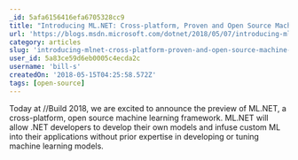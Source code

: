 ```yaml
---
_id: 5afa6156416efa6705328cc9
title: "Introducing ML.NET: Cross-platform, Proven and Open Source Machine Learning Framework"
url: 'https://blogs.msdn.microsoft.com/dotnet/2018/05/07/introducing-ml-net-cross-platform-proven-and-open-source-machine-learning-framework/'
category: articles
slug: 'introducing-mlnet-cross-platform-proven-and-open-source-machine-learning-framework'
user_id: 5a83ce59d6eb0005c4ecda2c
username: 'bill-s'
createdOn: '2018-05-15T04:25:58.572Z'
tags: [open-source]
---
```


Today at //Build 2018, we are excited to announce the preview of ML.NET, a cross-platform, open source machine learning framework. ML.NET will allow .NET developers to develop their own models and infuse custom ML into their applications without prior expertise in developing or tuning machine learning models.


